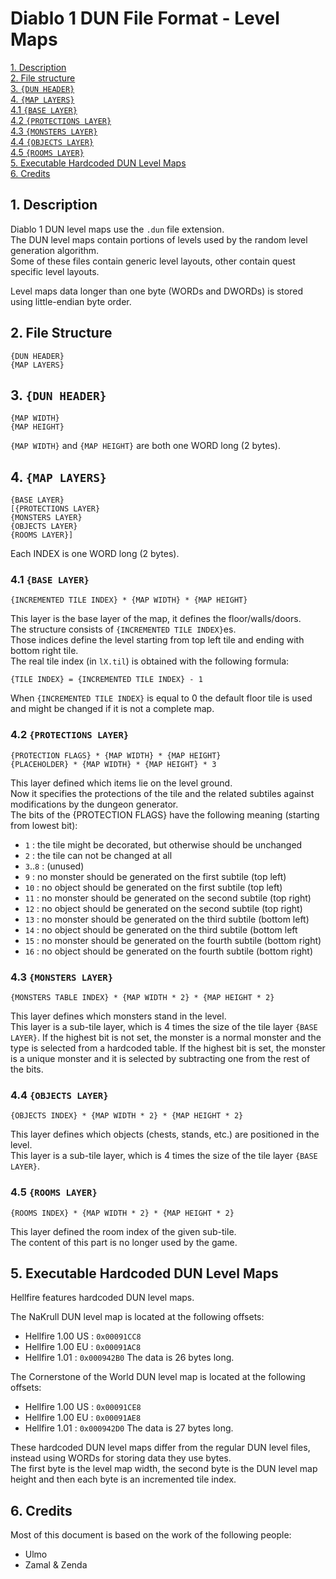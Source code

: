 # Diablo 1 DUN File Format - Level Maps

[1. Description](#1-description)  
[2. File structure](#2-file-structure)  
[3. `{DUN HEADER}`](#3-dun-header)  
[4. `{MAP LAYERS}`](#4-map-layers)  
[4.1 `{BASE LAYER}`](#41-base-layer)  
[4.2 `{PROTECTIONS LAYER}`](#42-protections-layer)  
[4.3 `{MONSTERS LAYER}`](#43-monsters-layer)  
[4.4 `{OBJECTS LAYER}`](#44-objects-layer)  
[4.5 `{ROOMS LAYER}`](#45-rooms-layer)  
[5. Executable Hardcoded DUN Level Maps](#5-executable-hardcoded-dun-level-maps)  
[6. Credits](#6-credits)


## 1. Description

Diablo 1 DUN level maps use the `.dun` file extension.  
The DUN level maps contain portions of levels used by the random level generation algorithm.  
Some of these files contain generic level layouts, other contain quest specific level layouts.

Level maps data longer than one byte (WORDs and DWORDs)	is stored using little-endian byte order.


## 2. File Structure

```
{DUN HEADER}
{MAP LAYERS}
```


## 3. `{DUN HEADER}`

```
{MAP WIDTH}
{MAP HEIGHT}
```

`{MAP WIDTH}` and `{MAP HEIGHT}` are both one WORD long (2 bytes).


## 4. `{MAP LAYERS}`

```
{BASE LAYER}
[{PROTECTIONS LAYER}
{MONSTERS LAYER}
{OBJECTS LAYER}
{ROOMS LAYER}]
```

Each INDEX is one WORD long (2 bytes).


### 4.1 `{BASE LAYER}`

```
{INCREMENTED TILE INDEX} * {MAP WIDTH} * {MAP HEIGHT}
```

This layer is the base layer of the map, it defines the floor/walls/doors.  
The structure consists of `{INCREMENTED TILE INDEX}`es.  
Those indices define the level starting from top left tile and ending with bottom right tile.  
The real tile index (in `lX.til`) is obtained with the following formula:

```
{TILE INDEX} = {INCREMENTED TILE INDEX} - 1
```

When `{INCREMENTED TILE INDEX}` is equal to 0 the default floor tile is used and might be changed if it is not a complete map.


### 4.2 `{PROTECTIONS LAYER}`

```
{PROTECTION FLAGS} * {MAP WIDTH} * {MAP HEIGHT}
{PLACEHOLDER} * {MAP WIDTH} * {MAP HEIGHT} * 3
```

This layer defined which items lie on the level ground.  
Now it specifies the protections of the tile and the related subtiles against modifications by the dungeon generator.  
The bits of the {PROTECTION FLAGS} have the following meaning (starting from lowest bit):
- `1` : the tile might be decorated, but otherwise should be unchanged
- `2` : the tile can not be changed at all
- `3`..`8` : (unused)
- `9` : no monster should be generated on the first subtile (top left)
- `10` : no object should be generated on the first subtile (top left)
- `11` : no monster should be generated on the second subtile (top right)
- `12` : no object should be generated on the second subtile (top right)
- `13` : no monster should be generated on the third subtile (bottom left)
- `14` : no object should be generated on the third subtile (bottom left
- `15` : no monster should be generated on the fourth subtile (bottom right)
- `16` : no object should be generated on the fourth subtile (bottom right)


### 4.3 `{MONSTERS LAYER}`

```
{MONSTERS TABLE INDEX} * {MAP WIDTH * 2} * {MAP HEIGHT * 2}
```

This layer defines which monsters stand in the level.  
This layer is a sub-tile layer, which is 4 times the size of the tile layer `{BASE LAYER}`.
If the highest bit is not set, the monster is a normal monster and the type is selected from a hardcoded table.
If the highest bit is set, the monster is a unique monster and it is selected by subtracting one from the rest of the bits.


### 4.4 `{OBJECTS LAYER}`

```
{OBJECTS INDEX} * {MAP WIDTH * 2} * {MAP HEIGHT * 2}
```

This layer defines which objects (chests, stands, etc.) are positioned in the level.  
This layer is a sub-tile layer, which is 4 times the size of the tile layer `{BASE LAYER}`.


### 4.5 `{ROOMS LAYER}`

```
{ROOMS INDEX} * {MAP WIDTH * 2} * {MAP HEIGHT * 2}
```

This layer defined the room index of the given sub-tile.  
The content of this part is no longer used by the game.  


## 5. Executable Hardcoded DUN Level Maps

Hellfire features hardcoded DUN level maps.

The NaKrull DUN level map is located at the following offsets:
- Hellfire 1.00 US : `0x00091CC8`
- Hellfire 1.00 EU : `0x00091AC8`
- Hellfire 1.01 : `0x000942B0`
The data is 26 bytes long.

The Cornerstone of the World DUN level map is located at the following offsets:
- Hellfire 1.00 US : `0x00091CE8`
- Hellfire 1.00 EU : `0x00091AE8`
- Hellfire 1.01 : `0x000942D0`
The data is 27 bytes long.

These hardcoded DUN level maps differ from the regular DUN level files, instead using WORDs for storing data they use bytes.  
The first byte is the level map width, the second byte is the DUN level map height and then each byte is an incremented tile index.


## 6. Credits

Most of this document is based on the work of the following people:
- Ulmo
- Zamal & Zenda
